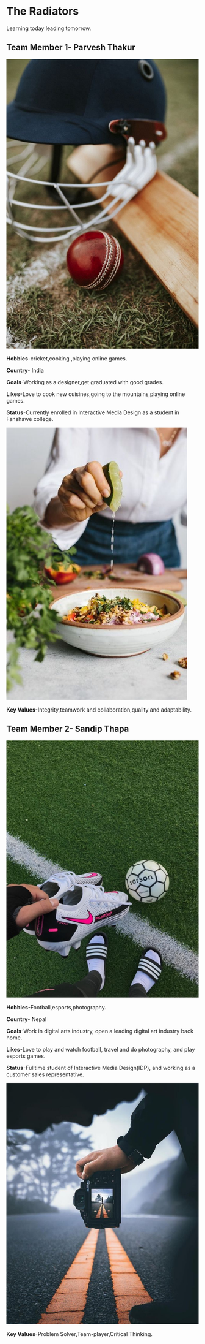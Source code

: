 
# The Radiators
Learning today leading tomorrow.

## Team Member 1- Parvesh Thakur
<img src="images/WhatsApp Image 2023-10-01 at 17.18.26_d0eb082b.jpg">

**Hobbies**-cricket,cooking ,playing online games.


**Country**- India


**Goals**-Working as a designer,get graduated with good grades.


**Likes**-Love to cook new cuisines,going to the mountains,playing online games.


**Status**-Currently enrolled in Interactive Media Design as a student in Fanshawe college.


<img src="images/cooking.jpg">


**Key Values**-Integrity,teamwork and collaboration,quality and adaptability.



## Team Member 2- Sandip Thapa
<img src="images/football.jpg">

**Hobbies**-Football,esports,photography.


**Country**- Nepal


**Goals**-Work in digital arts industry, open a leading digital art industry back home.


**Likes**-Love to play and watch football, travel and do photography, and play esports games.


**Status**-Fulltime student of Interactive Media Design(IDP), and working as a customer sales representative.


<img src="images/photography.jpg">

**Key Values**-Problem Solver,Team-player,Critical Thinking.
